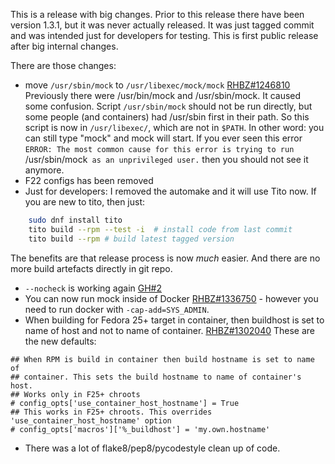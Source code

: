 This is a release with big changes. Prior to this release there have been version 1.3.1, but it was never actually released. It was just tagged commit and was intended just for developers for testing. This is first public release after big internal changes.

There are those changes:

* move `/usr/sbin/mock` to `/usr/libexec/mock/mock` [RHBZ#1246810](http://bugzilla.redhat.com/bugzilla/show_bug.cgi?id=1246810)
  Previously there were /usr/bin/mock and /usr/sbin/mock. It caused some confusion. Script `/usr/sbin/mock` should not be run directly, but some people (and containers) had /usr/sbin first in their path. So this script is now in `/usr/libexec/`, which are not in `$PATH`. In other word: you can still type "mock" and mock will start. If you ever seen this error
`ERROR: The most common cause for this error is trying to run `/usr/sbin/mock` as an unprivileged user.` then you should not see it anymore.
* F22 configs has been removed
* Just for developers: I removed the automake and it will use Tito now. If you are new to tito, then just:
```bash
    sudo dnf install tito
    tito build --rpm --test -i  # install code from last commit
    tito build --rpm # build latest tagged version
```
  The benefits are that release process is now *much* easier. And there are no more build artefacts directly in git repo.
* `--nocheck` is working again [GH#2](https://github.com/rpm-software-management/mock/issues/2)
* You can now run mock inside of Docker [RHBZ#1336750](http://bugzilla.redhat.com/bugzilla/show_bug.cgi?id=1336750) - however you need to run docker with `-cap-add=SYS_ADMIN`.
* When building for Fedora 25+ target in container, then buildhost is set to name of host and not to name of container. [RHBZ#1302040](http://bugzilla.redhat.com/bugzilla/show_bug.cgi?id=1302040)
  These are the new defaults:
```
## When RPM is build in container then build hostname is set to name of
## container. This sets the build hostname to name of container's host.
## Works only in F25+ chroots
# config_opts['use_container_host_hostname'] = True
## This works in F25+ chroots. This overrides 'use_container_host_hostname' option
# config_opts['macros']['%_buildhost'] = 'my.own.hostname'
```
* There was a lot of flake8/pep8/pycodestyle clean up of code.
